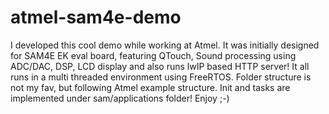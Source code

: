 # atmel-sam4e-demo
I developed this cool demo while working at Atmel. It was initially designed for SAM4E EK eval board, featuring QTouch, Sound processing using ADC/DAC, DSP, LCD display and also runs lwIP based HTTP server! It all runs in a multi threaded environment using FreeRTOS.
Folder structure is not my fav, but following Atmel example structure. Init and tasks are implemented under sam/applications folder! Enjoy ;-)
